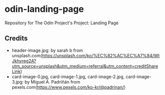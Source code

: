# odin-landing-page
Repository for The Odin Project's Project: Landing Page

## Credits
- header-image.jpg: by sarah b from unsplash.com(https://unsplash.com/ko/%EC%82%AC%EC%A7%84/WtJkhyreg2A?utm_source=unsplash&utm_medium=referral&utm_content=creditShareLink)
- card-image-0.jpg, card-image-1.jpg, card-image-2.jpg, card-image-3.jpg: by Miguel Á. Padriñán from pexels.com(https://www.pexels.com/ko-kr/@padrinan/)
